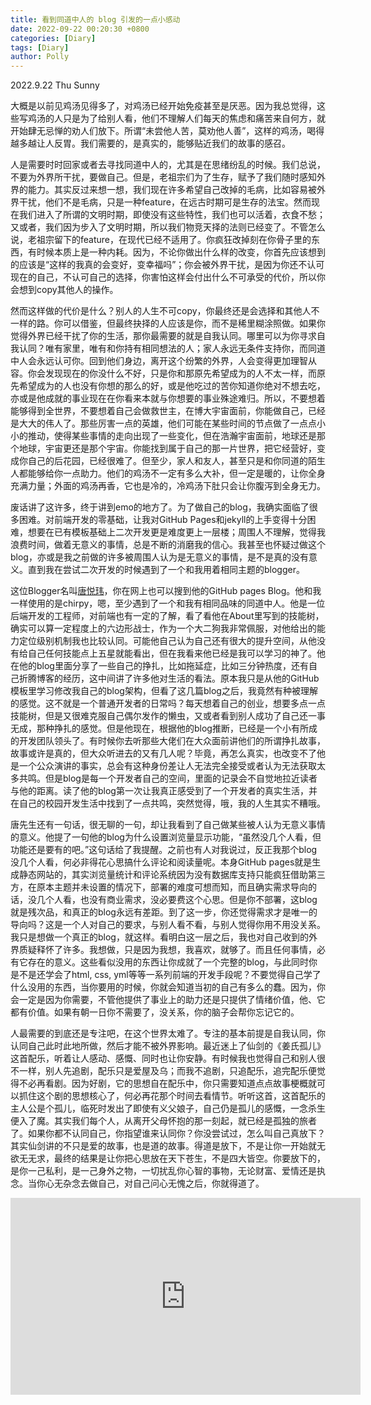 ```yaml
---
title: 看到同道中人的 blog 引发的一点小感动
date: 2022-09-22 00:20:30 +0800
categories: [Diary]
tags: [Diary]
author: Polly
---
```


2022.9.22	Thu 	Sunny

​        大概是以前见鸡汤见得多了，对鸡汤已经开始免疫甚至是厌恶。因为我总觉得，这些写鸡汤的人只是为了给别人看，他们不理解人们每天的焦虑和痛苦来自何方，就开始肆无忌惮的劝人们放下。所谓“未尝他人苦，莫劝他人善”，这样的鸡汤，喝得越多越让人反胃。我们需要的，是真实的，能够贴近我们的故事的感召。

​        人是需要时时回家或者去寻找同道中人的，尤其是在思绪纷乱的时候。我们总说，不要为外界所干扰，要做自己。但是，老祖宗们为了生存，赋予了我们随时感知外界的能力。其实反过来想一想，我们现在许多希望自己改掉的毛病，比如容易被外界干扰，他们不是毛病，只是一种feature，在远古时期可是生存的法宝。然而现在我们进入了所谓的文明时期，即使没有这些特性，我们也可以活着，衣食不愁；又或者，我们因为步入了文明时期，所以我们物竞天择的法则已经变了。不管怎么说，老祖宗留下的feature，在现代已经不适用了。你疯狂改掉刻在你骨子里的东西，有时候本质上是一种内耗。因为，不论你做出什么样的改变，你首先应该想到的应该是“这样的我真的会变好，变幸福吗”；你会被外界干扰，是因为你还不认可现在的自己，不认可自己的选择，你害怕这样会付出什么不可承受的代价，所以你会想到copy其他人的操作。

​        然而这样做的代价是什么？别人的人生不可copy，你最终还是会选择和其他人不一样的路。你可以借鉴，但最终抉择的人应该是你，而不是稀里糊涂照做。如果你觉得外界已经干扰了你的生活，那你最需要的就是自我认同。哪里可以为你寻求自我认同？唯有家里，唯有和你持有相同想法的人；家人永远无条件支持你，而同道中人会永远认可你。回到他们身边，离开这个纷繁的外界，人会变得更加理智从容。你会发现现在的你没什么不好，只是你和那原先希望成为的人不太一样，而原先希望成为的人也没有你想的那么的好，或是他吃过的苦你知道你绝对不想去吃，亦或是他成就的事业现在在你看来本就与你想要的事业殊途难归。所以，不要想着能够得到全世界，不要想着自己会做救世主，在博大宇宙面前，你能做自己，已经是大大的伟人了。那些厉害一点的英雄，他们可能在某些时间的节点做了一点点小小的推动，使得某些事情的走向出现了一些变化，但在浩瀚宇宙面前，地球还是那个地球，宇宙更还是那个宇宙。你能找到属于自己的那一片世界，把它经营好，变成你自己的后花园，已经很难了。但至少，家人和友人，甚至只是和你同道的陌生人都能够给你一点助力。他们的鸡汤不一定有多么大补，但一定是暖的，让你全身充满力量；外面的鸡汤再香，它也是冷的，冷鸡汤下肚只会让你腹泻到全身无力。

​        废话讲了这许多，终于讲到emo的地方了。为了做自己的blog，我确实面临了很多困难。对前端开发的零基础，让我对GitHub Pages和jekyll的上手变得十分困难，想要在已有模板基础上二次开发更是难度更上一层楼；周围人不理解，觉得我浪费时间，做着无意义的事情，总是不断的消磨我的信心。我甚至也怀疑过做这个blog，亦或是我之前做的许多被周围人认为是无意义的事情，是不是真的没有意义。直到我在尝试二次开发的时候遇到了一个和我用着相同主题的blogger。

​         这位Blogger名叫<a href="https://tangyuewei.github.io/">唐悦玮</a>，你在网上也可以搜到他的GitHub pages Blog。他和我一样使用的是chirpy，嗯，至少遇到了一个和我有相同品味的同道中人。他是一位后端开发的工程师，对前端也有一定的了解，看了看他在About里写到的技能树，确实可以算一定程度上的六边形战士，作为一个大二狗我非常佩服，对他给出的能力定位级别机制我也比较认同。可能他自己认为自己还有很大的提升空间，从他没有给自己任何技能点上五星就能看出，但在我看来他已经是我可以学习的神了。他在他的blog里面分享了一些自己的挣扎，比如拖延症，比如三分钟热度，还有自己折腾博客的经历，这中间讲了许多他对生活的看法。原本我只是从他的GitHub模板里学习修改我自己的blog架构，但看了这几篇blog之后，我竟然有种被理解的感觉。这不就是一个普通开发者的日常吗？每天想着自己的创业，想要多点一点技能树，但是又很难克服自己偶尔发作的懒虫，又或者看到别人成功了自己还一事无成，那种挣扎的感觉。但是他现在，根据他的blog推断，已经是一个小有所成的开发团队领头了。有时候你去听那些大佬们在大众面前讲他们的所谓挣扎故事，故事或许是真的，但大众听进去的又有几人呢？毕竟，再怎么真实，也改变不了他是一个公众演讲的事实，总会有这种身份差让人无法完全接受或者认为无法获取太多共鸣。但是blog是每一个开发者自己的空间，里面的记录会不自觉地拉近读者与他的距离。读了他的blog第一次让我真正感受到了一个开发者的真实生活，并在自己的校园开发生活中找到了一点共鸣，突然觉得，哦，我的人生其实不糟哦。

​        唐先生还有一句话，很无聊的一句，却让我看到了自己做某些被人认为无意义事情的意义。他提了一句他的blog为什么设置浏览量显示功能，“虽然没几个人看，但功能还是要有的吧。”这句话给了我提醒。之前也有人对我说过，反正我那个blog没几个人看，何必非得花心思搞什么评论和阅读量呢。本身GitHub pages就是生成静态网站的，其实浏览量统计和评论系统因为没有数据库支持只能疯狂借助第三方，在原本主题并未设置的情况下，部署的难度可想而知，而且确实需求导向的话，没几个人看，也没有商业需求，没必要费这个心思。但是你不部署，这blog就是残次品，和真正的blog永远有差距。到了这一步，你还觉得需求才是唯一的导向吗？这是一个人对自己的要求，与别人看不看，与别人觉得你用不用没关系。我只是想做一个真正的blog，就这样。看明白这一层之后，我也对自己收到的外界质疑释怀了许多。我想做，只是因为我想，我喜欢，就够了。而且任何事情，必有它存在的意义。这些看似没用的东西让你成就了一个完整的blog，与此同时你是不是还学会了html, css, yml等等一系列前端的开发手段呢？不要觉得自己学了什么没用的东西，当你要用的时候，你就会知道当初的自己有多么的蠢。因为，你会一定是因为你需要，不管他提供了事业上的助力还是只提供了情绪价值，他、它都有价值。如果有朝一日你不需要了，没关系，你的脑子会帮你忘记它的。

​        人最需要的到底还是专注吧，在这个世界太难了。专注的基本前提是自我认同，你认同自己此时此地所做，然后才能不被外界影响。最近迷上了仙剑的《姜氏孤儿》这首配乐，听着让人感动、感慨、同时也让你安静。有时候我也觉得自己和别人很不一样，别人先追剧，配乐只是爱屋及乌；而我不追剧，只追配乐，追完配乐便觉得不必再看剧。因为好剧，它的思想自在配乐中，你只需要知道点点故事梗概就可以抓住这个剧的思想核心了，何必再花那个时间去看情节。听听这首，这首配乐的主人公是个孤儿，临死时发出了即使有义父娘子，自己仍是孤儿的感慨，一念杀生便入了魔。其实我们每个人，从离开父母怀抱的那一刻起，就已经是孤独的旅者了。如果你都不认同自己，你指望谁来认同你？你没尝试过，怎么叫自己真放下？其实仙剑讲的不只是爱的故事，也是道的故事。得道是放下，不是让你一开始就无欲无无求，最终的结果是让你把心思放在天下苍生，不是四大皆空。你要放下的，是你一己私利，是一己身外之物，一切扰乱你心智的事物，无论财富、爱情还是执念。当你心无杂念去做自己，对自己问心无愧之后，你就得道了。



<iframe width="560" height="315" src="https://www.youtube.com/embed/e-YEKzRSzfY" title="YouTube video player" frameborder="0" allow="accelerometer; autoplay; clipboard-write; encrypted-media; gyroscope; picture-in-picture" allowfullscreen></iframe>
